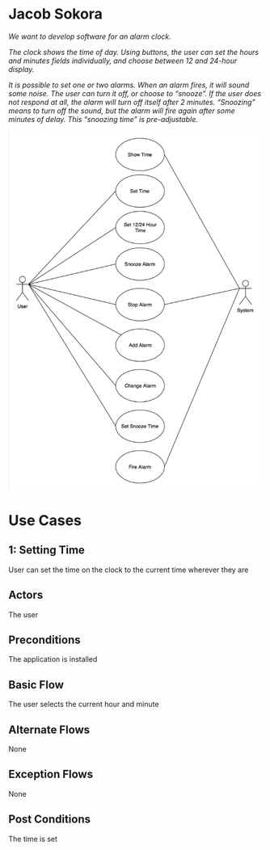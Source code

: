 # Jacob Sokora

*We want to develop software for an alarm clock.*

*The clock shows the time of day. Using buttons, the user can set the hours and minutes fields individually, and choose between 12 and 24-hour display.*

*It is possible to set one or two alarms. When an alarm fires, it will sound some noise. The user can turn it off, or choose to “snooze”. If the user does not respond at all, the alarm will turn off itself after 2 minutes. “Snoozing” means to turn off the sound, but the alarm will fire again after some minutes of delay. This “snoozing time” is pre-adjustable.*

![](AlarmClock.png)

# Use Cases

## 1: Setting Time

User can set the time on the clock to the current time wherever they are

## Actors

The user

## Preconditions

The application is installed

## Basic Flow

The user selects the current hour and minute

## Alternate Flows

None

## Exception Flows

None

## Post Conditions

The time is set
